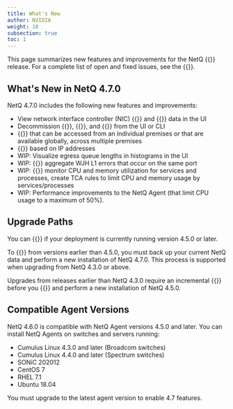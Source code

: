 ```yaml
---
title: What's New
author: NVIDIA
weight: 10
subsection: true
toc: 1
---
```


This page summarizes new features and improvements for the NetQ {{<version>}} release. For a complete list of open and fixed issues, see the {{<link title="NVIDIA NetQ 4.7 Release Notes" text="release notes">}}.

<!-- vale off -->
## What's New in NetQ 4.7.0
<!-- vale on -->
NetQ 4.7.0 includes the following new features and improvements:

- View network interface controller (NIC) {{<link title="NICs" text="telemetry">}} and {{<link title="NIC Inventory" text="inventory">}} data in the UI 
- Decommission {{<link title="Host Inventory/#decommission-a-host" text="hosts">}}, {{<link title="NIC Inventory/#decommission-a-nic" text="NICs">}}, and {{<link title="DPU Inventory/#decommission-a-dpu" text="DPUs">}} from the UI or CLI
- {{<link title="Focus Your Monitoring Using Workbenches" text="Create workbenches">}} that can be accessed from an individual premises or that are available globally, across multiple premises
- {{<link title="Configure and Monitor What Just Happened/#suppress-events-with-filters" text="Create WJH suppression rules">}} based on IP addresses
- WIP: Visualize egress queue lengths in histograms in the UI 
- WIP: {{<link title="Configure and Monitor What Just Happened/#view-what-just-happened-metrics" text="">}} aggregate WJH L1 errors that occur on the same port
- WIP: {{<link title="Switches/#monitor-resource-utilization-for-processes-and-services" text="">}} monitor CPU and memory utilization for services and processes, create TCA rules to limit CPU and memory usage by services/processes
- WIP: Performance improvements to the NetQ Agent (that limit CPU usage to a maximum of 50%).

## Upgrade Paths

You can {{<link title="Upgrade NetQ" text="upgrade directly to NetQ 4.7.0">}} if your deployment is currently running version 4.5.0 or later.

To {{<link title="Upgrade NetQ" text="upgrade to NetQ 4.7.0">}} from versions earlier than 4.5.0, you must back up your current NetQ data and perform a new installation of NetQ 4.7.0. This process is supported when upgrading from NetQ 4.3.0 or above.

Upgrades from releases earlier than NetQ 4.3.0 require an incremental {{<exlink url="https://docs.nvidia.com/networking-ethernet-software/cumulus-netq-43/Installation-Management/Upgrade-NetQ/Upgrade-System/" text="upgrade to version 4.3.0">}} before you {{<link title="Upgrade NetQ" text="back up your data">}} and perform a new installation of NetQ 4.5.0.
## Compatible Agent Versions

NetQ 4.6.0 is compatible with NetQ Agent versions 4.5.0 and later. You can install NetQ Agents on switches and servers running:

- Cumulus Linux 4.3.0 and later (Broadcom switches)
- Cumulus Linux 4.4.0 and later (Spectrum switches)
- SONiC 202012
- CentOS 7
- RHEL 7.1
- Ubuntu 18.04

You must upgrade to the latest agent version to enable 4.7 features.

